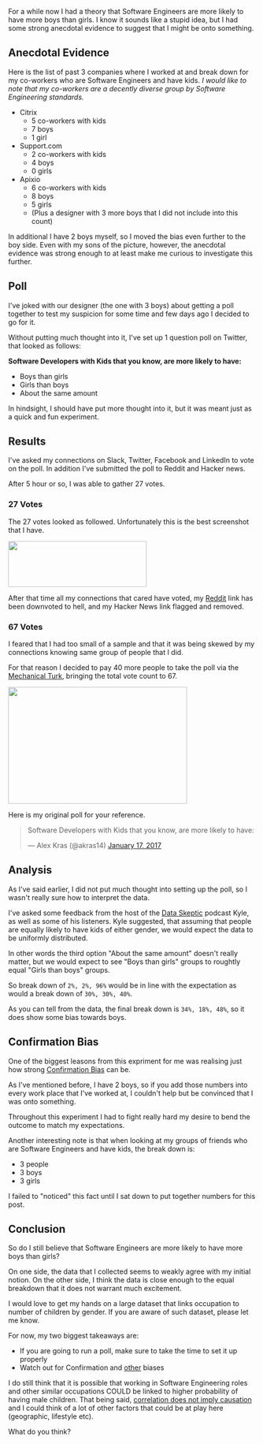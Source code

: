 For a while now I had a theory that Software Engineers are more likely to have more boys than girls. I know it sounds like a stupid idea, but I had some strong anecdotal evidence to suggest that I might be onto something.

## Anecdotal Evidence

Here is the list of past 3 companies where I worked at and break down for my co-workers who are Software Engineers and have kids. *I would like to note that my co-workers are a decently diverse group by Software Engineering standards.*

- Citrix
    - 5 co-workers with kids
    - 7 boys
    - 1 girl
- Support.com
    - 2 co-workers with kids
    - 4 boys
    - 0 girls
- Apixio
    - 6 co-workers with kids
    - 8 boys
    - 5 girls
    - (Plus a designer with 3 more boys that I did not include into this count)

In additional I have 2 boys myself, so I moved the bias even further to the boy side. Even with my sons of the picture, however, the anecdotal evidence was strong enough to at least make me curious to investigate this further.

## Poll

I've joked with our designer (the one with 3 boys) about getting a poll together to test my suspicion for some time and few days ago I decided to go for it.

Without putting much thought into it, I've set up 1 question poll on Twitter, that looked as follows:

**Software Developers with Kids that you know, are more likely to have:**
- Boys than girls
- Girls than boys
- About the same amount


In hindsight, I should have put more thought into it, but it was meant just as a quick and fun experiment.

## Results

I've asked my connections on Slack, Twitter, Facebook and LinkedIn to vote on the poll. In addition I've submitted the poll to Reddit and Hacker news.

After 5 hour or so, I was able to gather 27 votes.

### 27 Votes

The 27 votes looked as followed. Unfortunately this is the best screenshot that I have.

<img src="https://www.alexkras.com/wp-content/uploads/early.jpg" alt="" width="281" height="93" class="aligncenter size-full wp-image-2032" />

After that time all my connections that cared have voted, my [Reddit](https://www.reddit.com/r/programming/comments/5ojkss/i_believe_software_developers_are_more_likely_to/) link has been downvoted to hell, and my Hacker News link flagged and removed.

### 67 Votes

I feared that I had too small of a sample and that it was being skewed by my connections knowing same group of people that I did.

For that reason I decided to pay 40 more people to take the poll via the [Mechanical Turk](http://amzn.to/2iXti2Z), bringing the total vote count to 67.

<img src="https://www.alexkras.com/wp-content/uploads/final.jpg" alt="" width="363" height="237" class="aligncenter size-full wp-image-2033" />

Here is my original poll for your reference.

<blockquote class="twitter-tweet" data-lang="en"><p lang="en" dir="ltr">Software Developers with Kids that you know, are more likely to have:</p>&mdash; Alex Kras (@akras14) <a href="https://twitter.com/akras14/status/821415224464982018">January 17, 2017</a></blockquote>
<script async src="//platform.twitter.com/widgets.js" charset="utf-8"></script>

## Analysis
As I've said earlier, I did not put much thought into setting up the poll, so I wasn't really sure how to interpret the data.

I've asked some feedback from the host of the [Data Skeptic](http://dataskeptic.com/) podcast Kyle, as well as some of his listeners. Kyle suggested, that assuming that people are equally likely to have kids of either gender, we would expect the data to be uniformly distributed.

In other words the third option "About the same amount" doesn't really matter, but we would expect to see "Boys than girls" groups to roughtly equal "Girls than boys" groups.

So break down of `2%, 2%, 96%` would be in line with the expectation as would a break down of `30%, 30%, 40%`.

As you can tell from the data, the final break down is `34%, 18%, 48%`, so it does show some bias towards boys.

## Confirmation Bias

One of the biggest leasons from this expriment for me was realising just how strong [Confirmation Bias](https://en.wikipedia.org/wiki/Confirmation_bias) can be.

As I've mentioned before, I have 2 boys, so if you add those numbers into every work place that I've worked at, I couldn't help but be convinced that I was onto something.

Throughout this experiment I had to fight really hard my desire to bend the outcome to match my expectations.

Another interesting note is that when looking at my groups of friends who are Software Engineers and have kids, the break down is:

- 3 people
- 3 boys
- 3 girls

I failed to "noticed" this fact until I sat down to put together numbers for this post.

## Conclusion

So do I still believe that Software Engineers are more likely to have more boys than girls?

On one side, the data that I collected seems to weakly agree with my initial notion. On the other side, I think the data is close enough to the equal breakdown that it does not warrant much excitement.

I would love to get my hands on a large dataset that links occupation to number of children by gender. If you are aware of such dataset, please let me know.

For now, my two biggest takeaways are:

- If you are going to run a poll, make sure to take the time to set it up properly
- Watch out for Confirmation and [other](https://en.wikipedia.org/wiki/Cognitive_bias#List) biases

I do still think that it is possible that working in Software Engineering roles and other similar occupations COULD be linked to higher probability of having male children. That being said, [correlation does not imply causation](https://en.wikipedia.org/wiki/Correlation_does_not_imply_causation) and I could think of a lot of other factors that could be at play here (geographic, lifestyle etc).

What do you think?